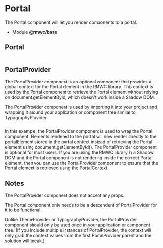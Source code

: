 # Portal

The Portal component will let you render components to a portal.

- Module **@rmwc/base**


## Portal

```jsx

```

## PortalProvider

The PortalProvider component is an optional component that provides a global context for the Portal element in the RMWC library. This context is used by the Portal component to retrieve the Portal element without relying on document.getElementById, which doesn't work inside a Shadow DOM.

The PortalProvider component is used by importing it into your project and wrapping it around your application or component tree similar to TypographyProvider.

```jsx

```

In this example, the PortalProvider component is used to wrap the Portal component. Elements rendered to the portal will now render directly to the portalElement stored in the portal context instead of retrieving the Portal element using document.getElementById(). The PortalProvider component is optional for most users. If you are using the RMWC library in a Shadow DOM and the Portal component is not rendering inside the correct Portal element, then you can use the PortalProvider component to ensure that the Portal element is retrieved using the PortalContext.

## Notes

The PortalProvider component does not accept any props.

The Portal component only needs to be a descendent of PortalProvider for it to be functional.

Unlike ThemeProvider or TypographyProvider, the PortalProvider component should only be used once in your application or component tree. (If you include multiple instances of PortalProvider, the context will only grab the context values from the first PortalProvider parent and the solution will break.)

